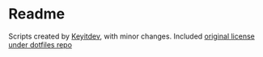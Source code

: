 # Readme
Scripts created by [Keyitdev](https://github.com/Keyitdev), with minor changes. Included [original license under dotfiles repo](https://github.com/Keyitdev/dotfiles/blob/v3/LICENSE)
